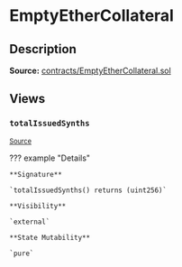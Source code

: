 # EmptyEtherCollateral

## Description

**Source:** [contracts/EmptyEtherCollateral.sol](https://github.com/Synthetixio/synthetix/tree/v2.34.0/contracts/EmptyEtherCollateral.sol)

## Views

### `totalIssuedSynths`

<sub>[Source](https://github.com/Synthetixio/synthetix/tree/v2.34.0/contracts/EmptyEtherCollateral.sol#L7)</sub>

??? example "Details"

    **Signature**

    `totalIssuedSynths() returns (uint256)`

    **Visibility**

    `external`

    **State Mutability**

    `pure`
